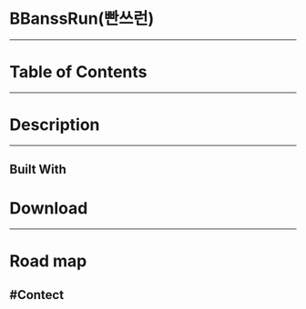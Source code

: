 # BBanssRun(빤쓰런)
----------------------

# Table of Contents
-----------


# Description
--------------

## Built With

# Download
-------------

# Road map

#Contect
-------
